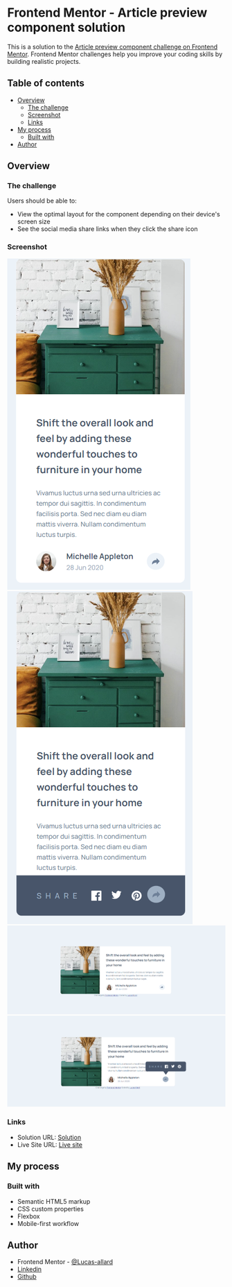 # Frontend Mentor - Article preview component solution

This is a solution to
the [Article preview component challenge on Frontend Mentor](https://www.frontendmentor.io/challenges/article-preview-component-dYBN_pYFT).
Frontend Mentor challenges help you improve your coding skills by building realistic projects.

## Table of contents

- [Overview](#overview)
    - [The challenge](#the-challenge)
    - [Screenshot](#screenshot)
    - [Links](#links)
- [My process](#my-process)
    - [Built with](#built-with)
- [Author](#author)

## Overview

### The challenge

Users should be able to:

- View the optimal layout for the component depending on their device's screen size
- See the social media share links when they click the share icon

### Screenshot

![mobile-result.png](mobile-result.png)
![mobile-result-active-state.png](mobile-result-active-state.png)
![desktop-result.png](desktop-result.png)
![desktop-result-active-state.png](desktop-result-active-state.png)

### Links

- Solution URL: [Solution](https://www.frontendmentor.io/solutions/article-preview-component-qv7-dzv12h)
- Live Site URL: [Live site](https://lucas-allard.github.io/Article-preview-component/)

## My process

### Built with

- Semantic HTML5 markup
- CSS custom properties
- Flexbox
- Mobile-first workflow

## Author

- Frontend Mentor - [@Lucas-allard](https://www.frontendmentor.io/profile/Lucas-allard)
- [Linkedin](https://www.linkedin.com/in/allardlucas/)
- [Github](https://github.com/Lucas-allard)

